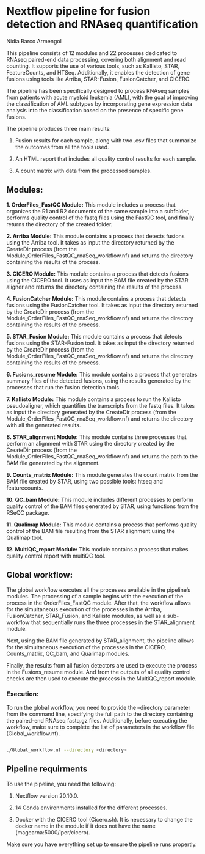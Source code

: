 Nextflow pipeline for fusion detection and RNAseq quantification
================
Nidia Barco Armengol

This pipeline consists of 12 modules and 22 processes dedicated to
RNAseq paired-end data processing, covering both alignment and read
counting. It supports the use of various tools, such as Kallisto, STAR,
FeatureCounts, and HTSeq. Additionally, it enables the detection of gene
fusions using tools like Arriba, STAR-Fusion, FusionCatcher, and CICERO.

The pipeline has been specifically designed to process RNAseq samples
from patients with acute myeloid leukemia (AML), with the goal of
improving the classification of AML subtypes by incorporating gene
expression data analysis into the classification based on the presence
of specific gene fusions.

The pipeline produces three main results:

1.  Fusion results for each sample, along with two .csv files that
    summarize the outcomes from all the tools used.

2.  An HTML report that includes all quality control results for each
    sample.

3.  A count matrix with data from the processed samples.

## Modules:

**1. OrderFiles_FastQC Module:** This module includes a process that
organizes the R1 and R2 documents of the same sample into a subfolder,
performs quality control of the fastq files using the FastQC tool, and
finally returns the directory of the created folder.

**2. Arriba Module:** This module contains a process that detects
fusions using the Arriba tool. It takes as input the directory returned
by the CreateDir process (from the
Module_OrderFiles_FastQC_rnaSeq_workflow.nf) and returns the directory
containing the results of the process.

**3. CICERO Module:** This module contains a process that detects
fusions using the CICERO tool. It uses as input the BAM file created by
the STAR aligner and returns the directory containing the results of the
process.

**4. FusionCatcher Module:** This module contains a process that detects
fusions using the FusionCatcher tool. It takes as input the directory
returned by the CreateDir process (from the
Module_OrderFiles_FastQC_rnaSeq_workflow.nf) and returns the directory
containing the results of the process.

**5. STAR_Fusion Module:** This module contains a process that detects
fusions using the STAR-Fusion tool. It takes as input the directory
returned by the CreateDir process (from the
Module_OrderFiles_FastQC_rnaSeq_workflow.nf) and returns the directory
containing the results of the process.

**6. Fusions_resume Module:** This module contains a process that
generates summary files of the detected fusions, using the results
generated by the processes that run the fusion detection tools.

**7. Kallisto Module:** This module contains a process to run the
Kallisto pseudoaligner, which quantifies the transcripts from the fastq
files. It takes as input the directory generated by the CreateDir
process (from the Module_OrderFiles_FastQC_rnaSeq_workflow.nf) and
returns the directory with all the generated results.

**8. STAR_alignment Module:** This module contains three processes that
perform an alignment with STAR using the directory created by the
CreateDir process (from the Module_OrderFiles_FastQC_rnaSeq_workflow.nf)
and returns the path to the BAM file generated by the alignment.

**9. Counts_matrix Module:** This module generates the count matrix from
the BAM file created by STAR, using two possible tools: htseq and
featurecounts.

**10. QC_bam Module:** This module includes different processes to
perform quality control of the BAM files generated by STAR, using
functions from the RSeQC package.

**11. Qualimap Module:** This module contains a process that performs
quality control of the BAM file resulting from the STAR alignment using
the Qualimap tool.

**12. MultiQC_report Module:** This module contains a process that makes
quality control report with multiQC tool.

## Global workflow:

The global workflow executes all the processes available in the
pipeline’s modules. The processing of a sample begins with the execution
of the process in the OrderFiles_FastQC module. After that, the workflow
allows for the simultaneous execution of the processes in the Arriba,
FusionCatcher, STAR_Fusion, and Kallisto modules, as well as a
sub-workflow that sequentially runs the three processes in the
STAR_alignment module.

Next, using the BAM file generated by STAR_alignment, the pipeline
allows for the simultaneous execution of the processes in the CICERO,
Counts_matrix, QC_bam, and Qualimap modules.

Finally, the results from all fusion detectors are used to execute the
process in the Fusions_resume module. And from the outputs of all
quality control checks are then used to execute the process in the
MultiQC_report module.

### Execution:

To run the global workflow, you need to provide the –directory parameter
from the command line, specifying the full path to the directory
containing the paired-end RNAseq fastq.gz files. Additionally, before
executing the workflow, make sure to complete the list of parameters in
the workflow file (Global_workflow.nf).

``` bash

./Global_workflow.nf --directory <directory> 
```

## Pipeline requirments

To use the pipeline, you need the following:

1.  Nextflow version 20.10.0.

2.  14 Conda environments installed for the different processes.

3.  Docker with the CICERO tool (Cicero.sh). It is necessary to change the docker name in the module if it does not have the name (magearna:5000/iper/cicero).

Make sure you have everything set up to ensure the pipeline runs
propertly.
